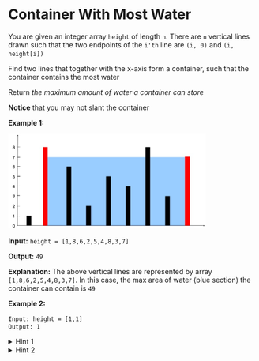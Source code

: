 # Container With Most Water

You are given an integer array `height` of length `n`. There are `n` vertical lines drawn such that the two endpoints of the `i'th` line are `(i, 0)` and `(i, height[i])`

Find two lines that together with the x-axis form a container, such that the container contains the most water

Return _the maximum amount of water a container can store_

__Notice__ that you may not slant the container

__Example 1:__

<img width=400 src="./assets/question_11.jpg" />

__Input:__ `height = [1,8,6,2,5,4,8,3,7]`

__Output:__ `49`

__Explanation:__ The above vertical lines are represented by array `[1,8,6,2,5,4,8,3,7]`. In this case, the max area of water (blue section) the container can contain is `49`

__Example 2:__

```
Input: height = [1,1]
Output: 1
```

<details>

<summary>Hint 1</summary>

The aim is to maximize the area formed between the vertical lines. The area of any container is calculated using the shorter line as length and the distance between the lines as the width of the rectangle

`Area = length of shorter vertical line * distance between lines`

We can definitely get the maximum width container as the outermost lines have the maximum distance between them. However, this container __might not be the maximum in size__ as one of the vertical lines of
this container could be really short

Contemplate this example:
```
[3, 9, 3, 4, 7, 2, 12, 6]
```

<img width=400 src="./assets/hint_water_trap_1.png" />
<br />
<img width=400 src="./assets/hint_water_trap_2.png" />

</details>

<details>

<summary>Hint 2</summary>

Start with the maximum width container and go to a shorter width container if there is a vertical line longer than the current containers shorter line. This way we are compromising on the width but we are looking forward to a longer length container

</details>
